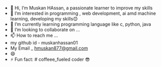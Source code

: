 - 👋 Hi, I’m Muskan HAssan, a passionate learner to improve my skills 
- 👀 I’m interested in  programming , web development, ai amd machine learning, developing my skills😊
- 🌱 I’m currently learning  programming language like c, python, java
- 💞️ I’m looking to collaborate on ...
- 📫 How to reach me ...
-  my  github id - muskanhassan01
- My Email _ hmuskan877@gmail.com
- 😄
- ⚡ Fun fact: # coffeee_fueled coder 😎

<!---
muskanhassan01/muskanhassan01 is a ✨ special ✨ repository because its `README.md` (this file) appears on your GitHub profile.
You can click the Preview link to take a look at your changes.
--->
